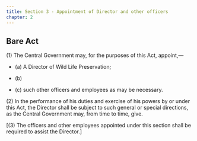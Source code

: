 ```yaml
---
title: Section 3 - Appointment of Director and other officers
chapter: 2
---
```


## Bare Act

(1) The Central Government may, for the purposes of this Act, appoint,—

- (a) A Director of Wild Life Preservation; 

- <p class="amend-omit">(b)</p>

- (c) such other officers and employees as may be necessary.

(2) In the performance of his duties and exercise of his powers by or under this Act, the Director shall be subject to such general or special directions, as the Central Government may, from time to time, give.

<p class="amend-subs">[(3) The officers and other employees appointed under this section shall be required to assist the Director.]</p>

</div>

